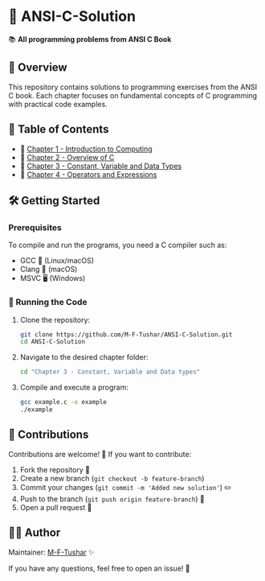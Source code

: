 # 🚀 ANSI-C-Solution

📚 **All programming problems from ANSI C Book**

## 📌 Overview
This repository contains solutions to programming exercises from the ANSI C book. Each chapter focuses on fundamental concepts of C programming with practical code examples.

## 📖 Table of Contents
- 📂 [Chapter 1 - Introduction to Computing](Chapter%201%20-%20Introduction%20to%20Computing./)
- 📂 [Chapter 2 - Overview of C](Chapter%202%20-%20Overview%20of%20C./)
- 📂 [Chapter 3 - Constant, Variable and Data Types](Chapter%203%20-%20Constant%2C%20Variable%20and%20Data%20types/)
- 📂 [Chapter 4 - Operators and Expressions](Chapter%204%20-%20Operators%20and%20Expressions/)

## 🛠 Getting Started
### Prerequisites
To compile and run the programs, you need a C compiler such as:
- GCC 🐧 (Linux/macOS)
- Clang 🍏 (macOS)
- MSVC 🖥 (Windows)

### 🚀 Running the Code
1. Clone the repository:
   ```sh
   git clone https://github.com/M-F-Tushar/ANSI-C-Solution.git
   cd ANSI-C-Solution
   ```
2. Navigate to the desired chapter folder:
   ```sh
   cd "Chapter 3 - Constant, Variable and Data types"
   ```
3. Compile and execute a program:
   ```sh
   gcc example.c -o example
   ./example
   ```

## 🤝 Contributions
Contributions are welcome! 🎉 If you want to contribute:
1. Fork the repository 🍴
2. Create a new branch (`git checkout -b feature-branch`)
3. Commit your changes (`git commit -m 'Added new solution'`) ✏️
4. Push to the branch (`git push origin feature-branch`) 🚀
5. Open a pull request 📩

## 👨‍💻 Author
Maintainer: [M-F-Tushar](https://github.com/M-F-Tushar) ✨

If you have any questions, feel free to open an issue! 📝

